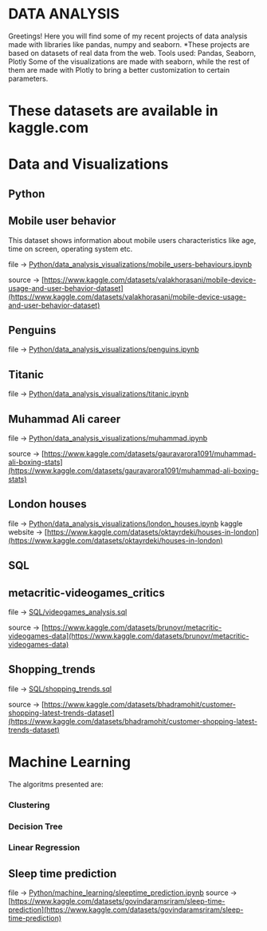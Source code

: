 # DATA ANALYSIS
Greetings!
Here you will find some of my recent projects of data analysis made with libraries like pandas, numpy and seaborn.
*These projects are based on datasets of real data from the web.
Tools used: Pandas, Seaborn, Plotly
Some of the visualizations are made with seaborn, while the rest of them are made with
Plotly to bring a better customization to certain parameters. 
 # These datasets are available in kaggle.com 



 # Data and Visualizations
 ## Python 
 ## Mobile user behavior
 This dataset shows information about mobile users characteristics like age, time on screen, operating system etc.
 
 file -> [Python/data_analysis_visualizations/mobile_users-behaviours.ipynb](Python/data_analysis_visualizations/mobile_users-behaviours.ipynb)

 source -> [https://www.kaggle.com/datasets/valakhorasani/mobile-device-usage-and-user-behavior-dataset](https://www.kaggle.com/datasets/valakhorasani/mobile-device-usage-and-user-behavior-dataset)

 ## Penguins
  
 
 file -> [Python/data_analysis_visualizations/penguins.ipynb](Python/data_analysis_visualizations/penguins.ipynb)
 ## Titanic 
  
 
 file -> [Python/data_analysis_visualizations/titanic.ipynb](Python/data_analysis_visualizations/titanic.ipynb)
 ## Muhammad Ali career


file -> [Python/data_analysis_visualizations/muhammad.ipynb](Python/data_analysis_visualizations/muhammad.ipynb)

source -> [https://www.kaggle.com/datasets/gauravarora1091/muhammad-ali-boxing-stats](https://www.kaggle.com/datasets/gauravarora1091/muhammad-ali-boxing-stats)
## London houses 

file -> [Python/data_analysis_visualizations/london_houses.ipynb](Python/data_analysis_visualizations/london_houses.ipynb)
kaggle website -> [https://www.kaggle.com/datasets/oktayrdeki/houses-in-london](https://www.kaggle.com/datasets/oktayrdeki/houses-in-london)

 
## SQL

## metacritic-videogames_critics


file -> [SQL/videogames_analysis.sql](SQL/videogames_analysis.sql)

source -> [https://www.kaggle.com/datasets/brunovr/metacritic-videogames-data](https://www.kaggle.com/datasets/brunovr/metacritic-videogames-data)

## Shopping_trends 



file -> [SQL/shopping_trends.sql](SQL/shopping_trends.sql)

source -> [https://www.kaggle.com/datasets/bhadramohit/customer-shopping-latest-trends-dataset](https://www.kaggle.com/datasets/bhadramohit/customer-shopping-latest-trends-dataset)

# Machine Learning 

The algoritms presented are:
### Clustering 
### Decision Tree
### Linear Regression 

## Sleep time prediction 
file -> [Python/machine_learning/sleeptime_prediction.ipynb](Python/machine_learning/sleeptime_prediction.ipynb)
source -> [https://www.kaggle.com/datasets/govindaramsriram/sleep-time-prediction](https://www.kaggle.com/datasets/govindaramsriram/sleep-time-prediction)




 
  

 





 


